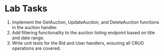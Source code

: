 # Lab Tasks

1. Implement the GetAuction, UpdateAuction, and DeleteAuction functions in the auction handler.
2. Add filtering functionality to the auction listing endpoint based on title and date range.
3. Write unit tests for the Bid and User handlers, ensuring all CRUD operations are covered.
